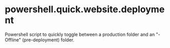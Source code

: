 # powershell.quick.website.deployment
Powershell script to quickly toggle between a production folder and an "-Offline" (pre-deployment) folder.
